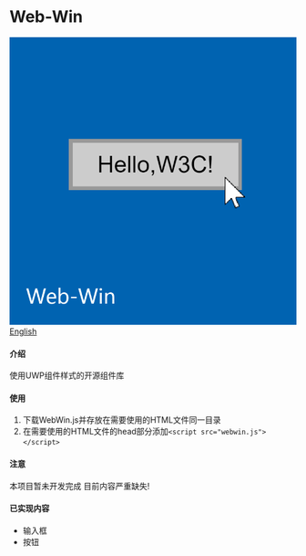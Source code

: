 # Web-Win
![logo](Web-Win.png)
[English](https://gitee.com/hhcl233/web-win/blob/master/README.en.md)
#### 介绍
使用UWP组件样式的开源组件库

#### 使用
1. 下载WebWin.js并存放在需要使用的HTML文件同一目录
2. 在需要使用的HTML文件的head部分添加`<script src="webwin.js"></script>`

#### 注意
本项目暂未开发完成
目前内容严重缺失!

#### 已实现内容
* 输入框
* 按钮